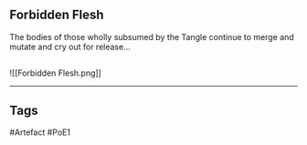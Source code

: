 ## Forbidden Flesh
The bodies of those wholly subsumed by the Tangle
continue to merge and mutate and cry out for release...
##
![[Forbidden Flesh.png]]

---
## Tags
#Artefact
#PoE1